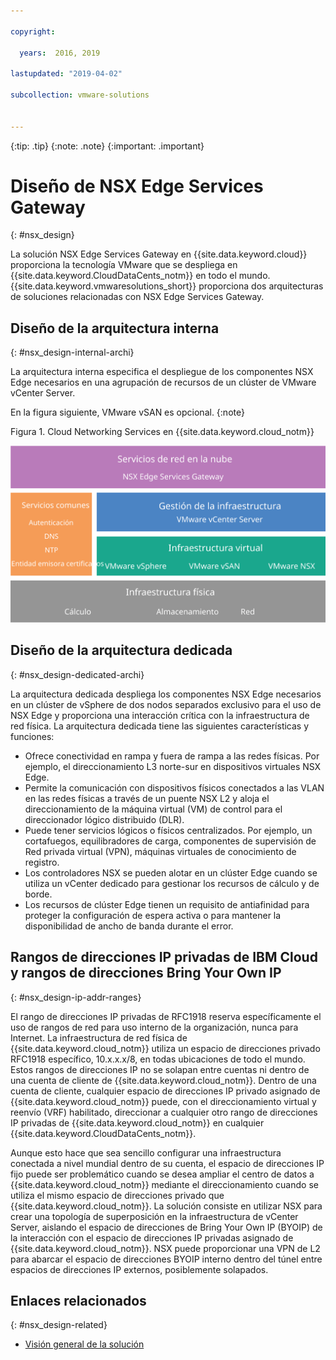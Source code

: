 ```yaml
---

copyright:

  years:  2016, 2019

lastupdated: "2019-04-02"

subcollection: vmware-solutions


---
```


{:tip: .tip}
{:note: .note}
{:important: .important}

# Diseño de NSX Edge Services Gateway
{: #nsx_design}

La solución NSX Edge Services Gateway en {{site.data.keyword.cloud}} proporciona la tecnología VMware que se despliega en {{site.data.keyword.CloudDataCents_notm}} en todo el mundo. {{site.data.keyword.vmwaresolutions_short}} proporciona dos arquitecturas de soluciones relacionadas con NSX Edge Services Gateway.

## Diseño de la arquitectura interna
{: #nsx_design-internal-archi}

La arquitectura interna especifica el despliegue de los componentes NSX Edge necesarios en una agrupación de recursos de un clúster de VMware vCenter Server.

En la figura siguiente, VMware vSAN es opcional.
{:note}

Figura 1. Cloud Networking Services en {{site.data.keyword.cloud_notm}}

![Arquitectura de Cloud Networking Services](architecture.svg "Arquitectura de Cloud Networking Services")

## Diseño de la arquitectura dedicada
{: #nsx_design-dedicated-archi}

La arquitectura dedicada despliega los componentes NSX Edge necesarios en un clúster de vSphere de dos nodos separados exclusivo para el uso de NSX Edge y proporciona una interacción crítica con la infraestructura de red física. La arquitectura dedicada tiene las siguientes características y funciones:

* Ofrece conectividad en rampa y fuera de rampa a las redes físicas. Por ejemplo, el direccionamiento L3 norte-sur en dispositivos virtuales NSX Edge.
* Permite la comunicación con dispositivos físicos conectados a las VLAN en las redes físicas a través de un puente NSX L2 y aloja el direccionamiento de la máquina virtual (VM) de control para el direccionador lógico distribuido (DLR).
* Puede tener servicios lógicos o físicos centralizados. Por ejemplo, un cortafuegos, equilibradores de carga, componentes de supervisión de Red privada virtual (VPN), máquinas virtuales de conocimiento de registro.
* Los controladores NSX se pueden alotar en un clúster Edge cuando se utiliza un vCenter dedicado para gestionar los recursos de cálculo y de borde.
* Los recursos de clúster Edge tienen un requisito de antiafinidad para proteger la configuración de espera activa o para mantener la disponibilidad de ancho de banda durante el error.

## Rangos de direcciones IP privadas de IBM Cloud y rangos de direcciones Bring Your Own IP
{: #nsx_design-ip-addr-ranges}

El rango de direcciones IP privadas de RFC1918 reserva específicamente el uso de rangos de red para uso interno de la organización, nunca para Internet. La infraestructura de red física de {{site.data.keyword.cloud_notm}} utiliza un espacio de direcciones privado RFC1918 específico, 10.x.x.x/8, en todas ubicaciones de todo el mundo. Estos rangos de direcciones IP no se solapan entre cuentas ni dentro de una cuenta de cliente de {{site.data.keyword.cloud_notm}}. Dentro de una cuenta de cliente, cualquier espacio de direcciones IP privado asignado de {{site.data.keyword.cloud_notm}} puede, con el direccionamiento virtual y reenvío (VRF) habilitado, direccionar a cualquier otro rango de direcciones IP privadas de {{site.data.keyword.cloud_notm}} en cualquier {{site.data.keyword.CloudDataCents_notm}}.

Aunque esto hace que sea sencillo configurar una infraestructura conectada a nivel mundial dentro de su cuenta, el espacio de direcciones IP fijo puede ser problemático cuando se desea ampliar el centro de datos a {{site.data.keyword.cloud_notm}} mediante el direccionamiento cuando se utiliza el mismo espacio de direcciones privado que {{site.data.keyword.cloud_notm}}. La solución consiste en utilizar NSX para crear una topología de superposición en la infraestructura de vCenter Server, aislando el espacio de direcciones de Bring Your Own IP (BYOIP) de la interacción con el espacio de direcciones IP privadas asignado de {{site.data.keyword.cloud_notm}}. NSX puede proporcionar una VPN de L2 para abarcar el espacio de direcciones BYOIP interno dentro del túnel entre espacios de direcciones IP externos, posiblemente solapados.

## Enlaces relacionados
{: #nsx_design-related}

* [Visión general de la solución](/docs/services/vmwaresolutions/archiref/solution?topic=vmware-solutions-solution_overview)

